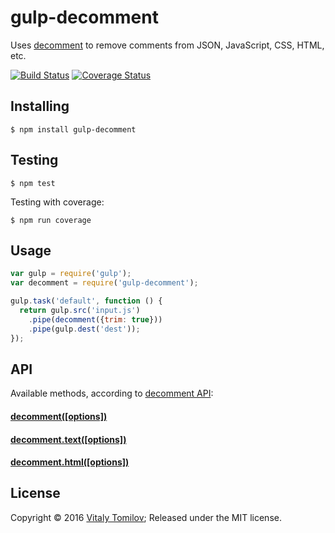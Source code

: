 gulp-decomment
==============

Uses [decomment] to remove comments from JSON, JavaScript, CSS, HTML, etc.

[![Build Status](https://travis-ci.org/vitaly-t/gulp-decomment.svg?branch=master)](https://travis-ci.org/vitaly-t/gulp-decomment)
[![Coverage Status](https://coveralls.io/repos/vitaly-t/gulp-decomment/badge.svg?branch=master)](https://coveralls.io/r/vitaly-t/gulp-decomment?branch=master)

## Installing

```
$ npm install gulp-decomment
```

## Testing

```
$ npm test
```

Testing with coverage:
```
$ npm run coverage
```

## Usage

```js
var gulp = require('gulp');
var decomment = require('gulp-decomment');

gulp.task('default', function () {
  return gulp.src('input.js')
    .pipe(decomment({trim: true}))
    .pipe(gulp.dest('dest'));
});
```

## API

Available methods, according to [decomment API](https://github.com/vitaly-t/decomment#api):

#### [decomment([options])](https://github.com/vitaly-t/decomment#decommentcode-options--string)
#### [decomment.text([options])](https://github.com/vitaly-t/decomment#decommenttexttext-options--string)
#### [decomment.html([options])](https://github.com/vitaly-t/decomment#decommenthtmlhtml-options--string)

## License

Copyright © 2016 [Vitaly Tomilov](https://github.com/vitaly-t);
Released under the MIT license.

[decomment]:https://github.com/vitaly-t/decomment
